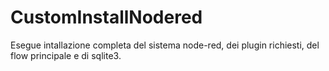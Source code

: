 # CustomInstallNodered

Esegue intallazione completa del sistema node-red, dei plugin richiesti, del flow principale e di sqlite3.